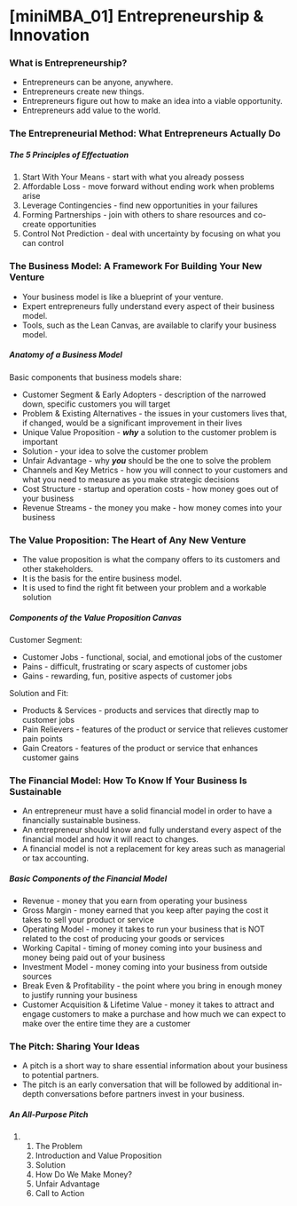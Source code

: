 # [miniMBA_01] Entrepreneurship & Innovation

### What is Entrepreneurship?

- Entrepreneurs can be anyone, anywhere. 
- Entrepreneurs create new things.
- Entrepreneurs figure out how to make an idea into a viable opportunity.
- Entrepreneurs add value to the world.

### The Entrepreneurial Method: What Entrepreneurs Actually Do

##### The 5 Principles of Effectuation

1. Start With Your Means - start with what you already possess
2. Affordable Loss - move forward without ending work when problems arise
3. Leverage Contingencies - find new opportunities in your failures
4. Forming Partnerships - join with others to share resources and co-create opportunities
5. Control Not Prediction - deal with uncertainty by focusing on what you can control

### The Business Model: A Framework For Building Your New Venture

- Your business model is like a blueprint of your venture.
- Expert entrepreneurs fully understand every aspect of their business model.
- Tools, such as the Lean Canvas, are available to clarify your business model.



##### Anatomy of a Business Model

Basic components that business models share:

- Customer Segment & Early Adopters - description of the narrowed down, specific customers you will target 
- Problem & Existing Alternatives - the issues in your customers lives that, if changed, would be a significant improvement in their lives
- Unique Value Proposition - ***why*** a solution to the customer problem is important
- Solution - your idea to solve the customer problem
- Unfair Advantage - why ***you*** should be the one to solve the problem
- Channels and Key Metrics - how you will connect to your customers and what you need to measure as you make strategic decisions
- Cost Structure - startup and operation costs - how money goes out of your business
- Revenue Streams - the money you make - how money comes into your business

### The Value Proposition: The Heart of Any New Venture

- The value proposition is what the company offers to its customers and other stakeholders.
- It is the basis for the entire business model.
- It is used to find the right fit between your problem and a workable solution



##### Components of the Value Proposition Canvas

Customer Segment:

- Customer Jobs - functional, social, and emotional jobs of the customer
- Pains - difficult, frustrating or scary aspects of customer jobs
- Gains - rewarding, fun, positive aspects of customer jobs

Solution and Fit:

- Products & Services - products and services that directly map to customer jobs
- Pain Relievers - features of the product or service that relieves customer pain points
- Gain Creators - features of the product or service that enhances customer gains



### The Financial Model: How To Know If Your Business Is Sustainable

- An entrepreneur must have a solid financial model in order to have a financially sustainable business.
- An entrepreneur should know and fully understand every aspect of the financial model and how it will react to changes.
- A financial model is not a replacement for key areas such as managerial or tax accounting.

##### Basic Components of the Financial Model

- Revenue - money that you earn from operating your business
- Gross Margin - money earned that you keep after paying the cost it takes to sell your product or service
- Operating Model - money it takes to run your business that is NOT related to the cost of producing your goods or services
- Working Capital - timing of money coming into your business and money being paid out of your business
- Investment Model - money coming into your business from outside sources
- Break Even & Profitability - the point where you bring in enough money to justify running your business
- Customer Acquisition & Lifetime Value - money it takes to attract and engage customers to make a purchase and how much we can expect to make over the entire time they are a customer



### The Pitch: Sharing Your Ideas

- A pitch is a short way to share essential information about your business to potential partners.
- The pitch is an early conversation that will be followed by additional in-depth conversations before partners invest in your business.

##### An All-Purpose Pitch

1. 1. The Problem
   2. Introduction and Value Proposition
   3. Solution
   4. How Do We Make Money?
   5. Unfair Advantage
   6. Call to Action

